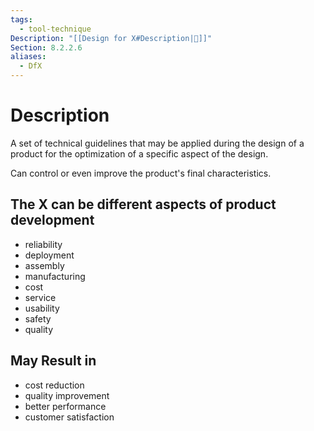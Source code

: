 ```yaml
---
tags:
  - tool-technique
Description: "[[Design for X#Description|📝]]"
Section: 8.2.2.6
aliases:
  - DfX
---
```

# Description
A set of technical guidelines that may be applied during the design of a product for the optimization of a specific aspect of the design.

Can control or even improve the product's final characteristics.
## The X can be different aspects of product development
- reliability
- deployment
- assembly
- manufacturing
- cost
- service
- usability
- safety
- quality
## May Result in
- cost reduction
- quality improvement
- better performance
- customer satisfaction